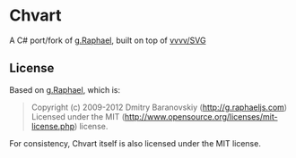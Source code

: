# Chvart

A C# port/fork of [g.Raphael](https://github.com/DmitryBaranovskiy/g.raphael), built on top of [vvvv/SVG ](https://github.com/vvvv/SVG)



## License

Based on [g.Raphael](https://github.com/DmitryBaranovskiy/g.raphael), which is:

> Copyright (c) 2009-2012 Dmitry Baranovskiy (http://g.raphaeljs.com)
> Licensed under the MIT (http://www.opensource.org/licenses/mit-license.php) license.

For consistency, Chvart itself is also licensed under the MIT license.
